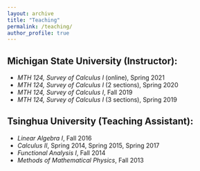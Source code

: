 ```yaml
---
layout: archive
title: "Teaching"
permalink: /teaching/
author_profile: true
---
```


## Michigan State University (Instructor):
- *MTH 124, Survey of Calculus I* (online), Spring 2021    
- *MTH 124, Survey of Calculus I* (2 sections), Spring 2020
- *MTH 124, Survey of Calculus I*, Fall 2019
- *MTH 124, Survey of Calculus I* (3 sections), Spring 2019


## Tsinghua University (Teaching Assistant):
- *Linear Algebra I*, Fall 2016
- *Calculus II*, Spring 2014, Spring 2015, Spring 2017
- *Functional Analysis I*, Fall 2014
- *Methods of Mathematical Physics*, Fall 2013

